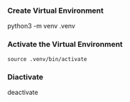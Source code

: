 ### Create Virtual Environment
python3 -m venv .venv

### Activate the Virtual Environment
`source .venv/bin/activate`

### Diactivate
deactivate
